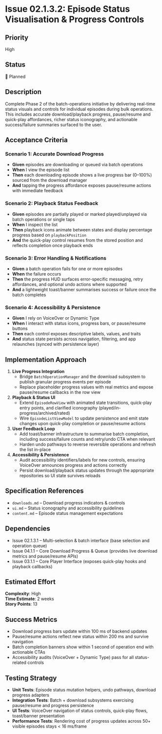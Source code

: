 # Issue 02.1.3.2: Episode Status Visualisation & Progress Controls

## Priority
High

## Status
🔄 Planned

## Description
Complete Phase 2 of the batch-operations initiative by delivering real-time status visuals and controls for individual episodes during bulk operations. This includes accurate download/playback progress, pause/resume and quick-play affordances, richer status iconography, and actionable success/failure summaries surfaced to the user.

## Acceptance Criteria

### Scenario 1: Accurate Download Progress
- **Given** episodes are downloading or queued via batch operations
- **When** I view the episode list
- **Then** each downloading episode shows a live progress bar (0–100%) sourced from the download manager
- **And** tapping the progress affordance exposes pause/resume actions with immediate feedback

### Scenario 2: Playback Status Feedback
- **Given** episodes are partially played or marked played/unplayed via batch operations or single taps
- **When** I inspect the list
- **Then** playback icons animate between states and display percentage progress based on `playbackPosition`
- **And** the quick-play control resumes from the stored position and reflects completion once playback ends

### Scenario 3: Error Handling & Notifications
- **Given** a batch operation fails for one or more episodes
- **When** the failure occurs
- **Then** the progress HUD surfaces error-specific messaging, retry affordances, and optional undo actions where supported
- **And** a lightweight toast/banner summarises success or failure once the batch completes

### Scenario 4: Accessibility & Persistence
- **Given** I rely on VoiceOver or Dynamic Type
- **When** I interact with status icons, progress bars, or pause/resume buttons
- **Then** each control exposes descriptive labels, values, and traits
- **And** status state persists across navigation, filtering, and app relaunches (synced with persistence layer)

## Implementation Approach
1. **Live Progress Integration**
   - Bridge `BatchOperationManager` and the download subsystem to publish granular progress events per episode
   - Replace placeholder progress values with real metrics and expose pause/resume callbacks in the row view
2. **Playback & Status UI**
   - Extend `EpisodeRowView` with animated state transitions, quick-play entry points, and clarified iconography (played/in-progress/archived/rated)
   - Wire `EpisodeListViewModel` to update persistence and emit state changes upon quick-play completion or pause/resume actions
3. **User Feedback Loop**
   - Add toast/banner infrastructure to summarise batch completion, including success/failure counts and retry/undo CTA when relevant
   - Harden undo pathways to reverse reversible operations and refresh the list in-place
4. **Accessibility & Persistence**
   - Audit accessibility identifiers/labels for new controls, ensuring VoiceOver announces progress and actions correctly
   - Persist download/playback status updates through the appropriate repositories so UI state survives reloads

## Specification References
- `downloads.md` – Download progress indicators & controls
- `ui.md` – Status iconography and accessibility guidelines
- `content.md` – Episode status management expectations

## Dependencies
- Issue 02.1.3.1 – Multi-selection & batch interface (base selection and operation queue)
- Issue 04.1.1 – Core Download Progress & Queue (provides live download metrics and pause/resume APIs)
- Issue 03.1.1 – Core Player Interface (exposes quick-play hooks and playback callbacks)

## Estimated Effort
**Complexity**: High  
**Time Estimate**: 2 weeks  
**Story Points**: 13

## Success Metrics
- Download progress bars update within 100 ms of backend updates
- Pause/resume actions reflect new status within 200 ms and survive navigation
- Batch completion banners show within 1 second of operation end with actionable CTAs
- Accessibility audits (VoiceOver + Dynamic Type) pass for all status-related controls

## Testing Strategy
- **Unit Tests**: Episode status mutation helpers, undo pathways, download progress adapters
- **Integration Tests**: Batch + download subsystems exercising pause/resume and progress persistence
- **UI Tests**: VoiceOver navigation of status controls, quick-play flows, toast/banner presentation
- **Performance Tests**: Rendering cost of progress updates across 50+ visible episodes stays < 16 ms/frame
